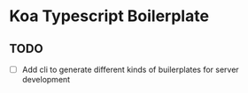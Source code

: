 # Koa Typescript Boilerplate

## TODO
- [ ] Add cli to generate different kinds of builerplates for server development
